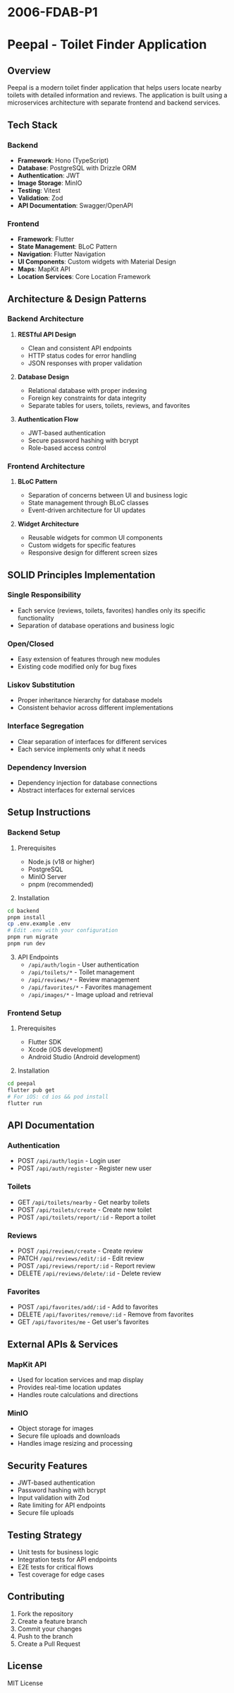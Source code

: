# 2006-FDAB-P1

# Peepal - Toilet Finder Application

## Overview
Peepal is a modern toilet finder application that helps users locate nearby toilets with detailed information and reviews. The application is built using a microservices architecture with separate frontend and backend services.

## Tech Stack

### Backend
- **Framework**: Hono (TypeScript)
- **Database**: PostgreSQL with Drizzle ORM
- **Authentication**: JWT
- **Image Storage**: MinIO
- **Testing**: Vitest
- **Validation**: Zod
- **API Documentation**: Swagger/OpenAPI

### Frontend
- **Framework**: Flutter
- **State Management**: BLoC Pattern
- **Navigation**: Flutter Navigation
- **UI Components**: Custom widgets with Material Design
- **Maps**: MapKit API
- **Location Services**: Core Location Framework

## Architecture & Design Patterns

### Backend Architecture
1. **RESTful API Design**
   - Clean and consistent API endpoints
   - HTTP status codes for error handling
   - JSON responses with proper validation

2. **Database Design**
   - Relational database with proper indexing
   - Foreign key constraints for data integrity
   - Separate tables for users, toilets, reviews, and favorites

3. **Authentication Flow**
   - JWT-based authentication
   - Secure password hashing with bcrypt
   - Role-based access control

### Frontend Architecture
1. **BLoC Pattern**
   - Separation of concerns between UI and business logic
   - State management through BLoC classes
   - Event-driven architecture for UI updates

2. **Widget Architecture**
   - Reusable widgets for common UI components
   - Custom widgets for specific features
   - Responsive design for different screen sizes

## SOLID Principles Implementation

### Single Responsibility
- Each service (reviews, toilets, favorites) handles only its specific functionality
- Separation of database operations and business logic

### Open/Closed
- Easy extension of features through new modules
- Existing code modified only for bug fixes

### Liskov Substitution
- Proper inheritance hierarchy for database models
- Consistent behavior across different implementations

### Interface Segregation
- Clear separation of interfaces for different services
- Each service implements only what it needs

### Dependency Inversion
- Dependency injection for database connections
- Abstract interfaces for external services

## Setup Instructions

### Backend Setup
1. Prerequisites
   - Node.js (v18 or higher)
   - PostgreSQL
   - MinIO Server
   - pnpm (recommended)

2. Installation
```bash
cd backend
pnpm install
cp .env.example .env
# Edit .env with your configuration
pnpm run migrate
pnpm run dev
```

3. API Endpoints
   - `/api/auth/login` - User authentication
   - `/api/toilets/*` - Toilet management
   - `/api/reviews/*` - Review management
   - `/api/favorites/*` - Favorites management
   - `/api/images/*` - Image upload and retrieval

### Frontend Setup
1. Prerequisites
   - Flutter SDK
   - Xcode (iOS development)
   - Android Studio (Android development)

2. Installation
```bash
cd peepal
flutter pub get
# For iOS: cd ios && pod install
flutter run
```

## API Documentation

### Authentication
- POST `/api/auth/login` - Login user
- POST `/api/auth/register` - Register new user

### Toilets
- GET `/api/toilets/nearby` - Get nearby toilets
- POST `/api/toilets/create` - Create new toilet
- POST `/api/toilets/report/:id` - Report a toilet

### Reviews
- POST `/api/reviews/create` - Create review
- PATCH `/api/reviews/edit/:id` - Edit review
- POST `/api/reviews/report/:id` - Report review
- DELETE `/api/reviews/delete/:id` - Delete review

### Favorites
- POST `/api/favorites/add/:id` - Add to favorites
- DELETE `/api/favorites/remove/:id` - Remove from favorites
- GET `/api/favorites/me` - Get user's favorites

## External APIs & Services

### MapKit API
- Used for location services and map display
- Provides real-time location updates
- Handles route calculations and directions

### MinIO
- Object storage for images
- Secure file uploads and downloads
- Handles image resizing and processing

## Security Features
- JWT-based authentication
- Password hashing with bcrypt
- Input validation with Zod
- Rate limiting for API endpoints
- Secure file uploads

## Testing Strategy
- Unit tests for business logic
- Integration tests for API endpoints
- E2E tests for critical flows
- Test coverage for edge cases

## Contributing
1. Fork the repository
2. Create a feature branch
3. Commit your changes
4. Push to the branch
5. Create a Pull Request

## License
MIT License
